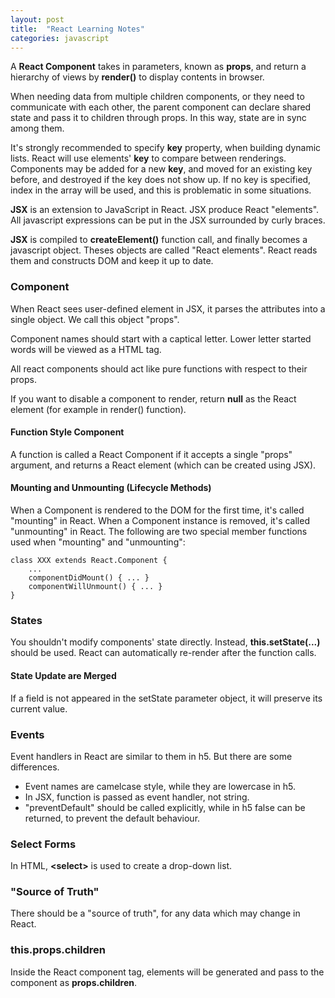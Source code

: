 ```yaml
---
layout: post
title:  "React Learning Notes"
categories: javascript
---
```


A **React Component** takes in parameters, known as **props**, and return a hierarchy of views by **render()** to display contents in browser.

When needing data from multiple children components, or they need to communicate with each other, the parent component can declare shared state and pass it to children through props. In this way, state are in sync among them.

It's strongly recommended to specify **key** property, when building dynamic lists. React will use elements' **key** to compare between renderings. Components may be added for a new **key**, and moved for an existing key before, and destroyed if the key does not show up. If no key is specified, index in the array will be used, and this is problematic in some situations.

**JSX** is an extension to JavaScript in React. JSX produce React "elements". All javascript expressions can be put in the JSX surrounded by curly braces.

**JSX** is compiled to **createElement()** function call, and finally becomes a javascript object. Theses objects are called "React elements". React reads them and constructs DOM and keep it up to date.

### Component
When React sees user-defined element in JSX, it parses the attributes into a single object. We call this object "props".

Component names should start with a captical letter. Lower letter started words will be viewed as a HTML tag.

All react components should act like pure functions with respect to their props.

If you want to disable a component to render, return **null** as the React element (for example in render() function).

#### Function Style Component
A function is called a React Component if it accepts a single "props" argument, and returns a React element (which can be created using JSX).

#### Mounting and Unmounting (Lifecycle Methods)
When a Component is rendered to the DOM for the first time, it's called "mounting" in React. When a Component instance is removed, it's called "unmounting" in React. The following are two special member functions used when "mounting" and "unmounting":
```
class XXX extends React.Component {
	...
	componentDidMount() { ... }
	componentWillUnmount() { ... }
}
```

### States
You shouldn't modify components' state directly. Instead, **this.setState(...)** should be used. React can automatically re-render after the function calls.

#### State Update are Merged
If a field is not appeared in the setState parameter object, it will preserve its current value.

### Events
Event handlers in React are similar to them in h5. But there are some differences.
* Event names are camelcase style, while they are lowercase in h5.
* In JSX, function is passed as event handler, not string.
* "preventDefault" should be called explicitly, while in h5 false can be returned, to prevent the default behaviour.

### Select Forms
In HTML, **\<select\>** is used to create a drop-down list.

### "Source of Truth"
There should be a "source of truth", for any data which may change in React.

### this.props.children
Inside the React component tag, elements will be generated and pass to the component as **props.children**.
